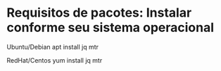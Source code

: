 # Requisitos de pacotes: Instalar conforme seu sistema operacional

Ubuntu/Debian
apt install jq mtr

RedHat/Centos
yum install jq mtr

